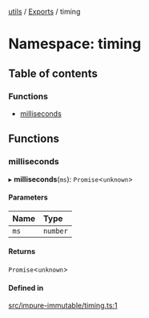 [utils](../README.md) / [Exports](../modules.md) / timing

# Namespace: timing

## Table of contents

### Functions

- [milliseconds](timing.md#milliseconds)

## Functions

### milliseconds

▸ **milliseconds**(`ms`): `Promise`<`unknown`\>

#### Parameters

| Name | Type     |
| :--- | :------- |
| `ms` | `number` |

#### Returns

`Promise`<`unknown`\>

#### Defined in

[src/impure-immutable/timing.ts:1](https://github.com/alpinisme/utils/blob/c0860b6/src/impure-immutable/timing.ts#L1)
